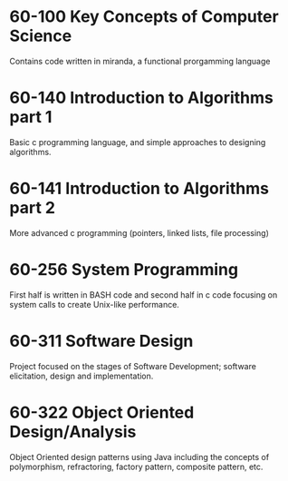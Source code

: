60-100 Key Concepts of Computer Science
==========
Contains code written in miranda, a functional prorgamming language

60-140 Introduction to Algorithms part 1
==========
Basic c programming language, and simple approaches to designing algorithms.

60-141 Introduction to Algorithms part 2
==========
More advanced c programming (pointers, linked lists, file processing)

60-256 System Programming
==========
First half is written in BASH code and second half in c code focusing on system calls to create Unix-like performance.

60-311 Software Design
==========
Project focused on the stages of Software Development; software elicitation, design and implementation.

60-322 Object Oriented Design/Analysis
==========
Object Oriented design patterns using Java including the concepts of polymorphism, refractoring, factory pattern, composite pattern, etc.
